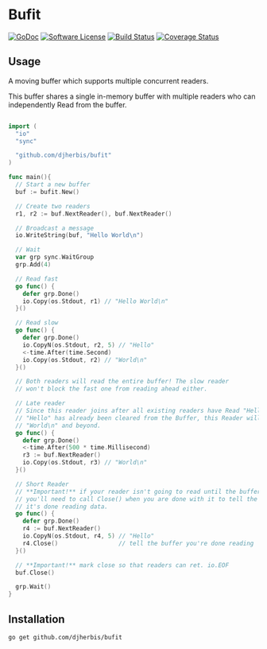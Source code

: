 Bufit
==========

[![GoDoc](https://godoc.org/github.com/djherbis/bufit?status.svg)](https://godoc.org/github.com/djherbis/bufit)
[![Software License](https://img.shields.io/badge/license-MIT-brightgreen.svg)](LICENSE.txt)
[![Build Status](https://travis-ci.org/djherbis/bufit.svg?branch=master)](https://travis-ci.org/djherbis/bufit) 
[![Coverage Status](https://coveralls.io/repos/djherbis/bufit/badge.svg?branch=master)](https://coveralls.io/r/djherbis/bufit?branch=master)

Usage
------------
A moving buffer which supports multiple concurrent readers.

This buffer shares a single in-memory buffer with multiple readers who can independently Read from the buffer.

```go

import (
  "io"
  "sync"

  "github.com/djherbis/bufit"
)

func main(){
  // Start a new buffer
  buf := bufit.New()

  // Create two readers
  r1, r2 := buf.NextReader(), buf.NextReader()

  // Broadcast a message
  io.WriteString(buf, "Hello World\n")

  // Wait
  var grp sync.WaitGroup
  grp.Add(4)

  // Read fast
  go func() {
    defer grp.Done()
    io.Copy(os.Stdout, r1) // "Hello World\n"
  }()

  // Read slow
  go func() {
    defer grp.Done()
    io.CopyN(os.Stdout, r2, 5) // "Hello"
    <-time.After(time.Second)
    io.Copy(os.Stdout, r2) // "World\n"
  }()

  // Both readers will read the entire buffer! The slow reader
  // won't block the fast one from reading ahead either.

  // Late reader
  // Since this reader joins after all existing readers have Read "Hello"
  // "Hello" has already been cleared from the Buffer, this Reader will only see
  // "World\n" and beyond.
  go func() {
    defer grp.Done()
    <-time.After(500 * time.Millisecond)
    r3 := buf.NextReader()
    io.Copy(os.Stdout, r3) // "World\n"
  }()

  // Short Reader
  // **Important!** if your reader isn't going to read until the buffer is empty
  // you'll need to call Close() when you are done with it to tell the buffer
  // it's done reading data.
  go func() {
    defer grp.Done()
    r4 := buf.NextReader()
    io.CopyN(os.Stdout, r4, 5) // "Hello"
    r4.Close()                 // tell the buffer you're done reading
  }()

  // **Important!** mark close so that readers can ret. io.EOF
  buf.Close()

  grp.Wait()
}

```

Installation
------------
```sh
go get github.com/djherbis/bufit
```
